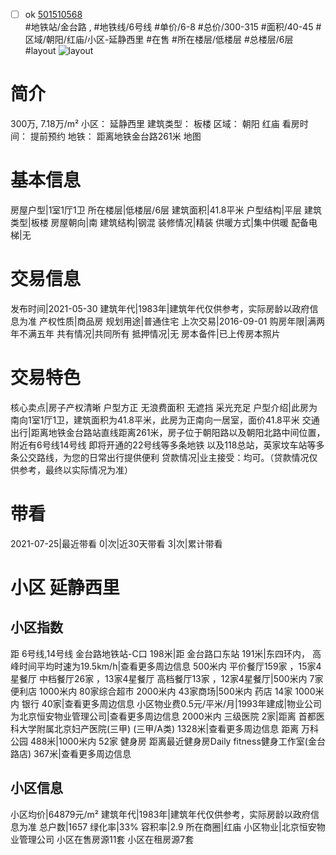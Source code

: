 - [ ] ok [501510568](https://bj.5i5j.com/ershoufang/501510568.html)  
 #地铁站/金台路 ,  #地铁线/6号线
#单价/6-8 #总价/300-315 #面积/40-45   #区域/朝阳/红庙/小区-延静西里 #在售 #所在楼层/低楼层 #总楼层/6层 #layout 
![layout](http://image2a.5i5j.com/bdir/layout/068581e4052145bbb21a8d24f41bd167.jpg_P5.jpg) 
# 简介 
 300万,  7.18万/m² 
小区： 延静西里
建筑类型： 板楼
区域： 朝阳 红庙
看房时间： 提前预约
地铁： 距离地铁金台路261米 地图
# 基本信息 
 房屋户型|1室1厅1卫
所在楼层|低楼层/6层
建筑面积|41.8平米
户型结构|平层
建筑类型|板楼
房屋朝向|南
建筑结构|钢混
装修情况|精装
供暖方式|集中供暖
配备电梯|无
# 交易信息 
 发布时间|2021-05-30
建筑年代|1983年|建筑年代仅供参考，实际房龄以政府信息为准
产权性质|商品房
规划用途|普通住宅
上次交易|2016-09-01
购房年限|满两年不满五年
共有情况|共同所有
抵押情况|无
房本备件|已上传房本照片
# 交易特色 
 核心卖点|房子产权清晰  户型方正 无浪费面积 无遮挡 采光充足
户型介绍|此房为南向1室1厅1卫，建筑面积为41.8平米，此房为正南向一居室，面价41.8平米
交通出行|距离地铁金台路站直线距离261米，房子位于朝阳路以及朝阳北路中间位置，附近有6号线14号线  即将开通的22号线等多条地铁  以及118总站，英家坟车站等多条公交路线，为您的日常出行提供便利
贷款情况|业主接受：均可。（贷款情况仅供参考，最终以实际情况为准）
# 带看 
 2021-07-25|最近带看	 0|次|近30天带看	 3|次|累计带看
# 小区 延静西里
## 小区指数 
 距 6号线,14号线 金台路地铁站-C口 198米|距 金台路口东站 191米|东四环内， 高峰时间平均时速为19.5km/h|查看更多周边信息
500米内 平价餐厅159家 ，15家4星餐厅
中档餐厅26家 ，13家4星餐厅
高档餐厅13家 ，12家4星餐厅|500米内 7家便利店
1000米内 80家综合超市
2000米内 43家商场|500米内 药店 14家
1000米内 银行 40家|查看更多周边信息
小区物业费0.5元/平米/月|1993年建成|物业公司为北京恒安物业管理公司|查看更多周边信息
2000米内 三级医院 2家|距离 首都医科大学附属北京妇产医院(三甲) (三甲/A类) 1328米|查看更多周边信息
距离 万科公园 488米|1000米内 52家 健身房
距离最近健身房Daily fitness健身工作室(金台路店) 367米|查看更多周边信息
## 小区信息 
 小区均价|64879元/m²
建筑年代|1983年|建筑年代仅供参考，实际房龄以政府信息为准
总户数|1657
绿化率|33%
容积率|2.9
所在商圈|红庙
小区物业|北京恒安物业管理公司
小区在售房源11套
小区在租房源7套
